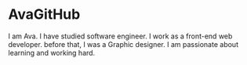 # AvaGitHub
I am Ava. I have studied software engineer. I work as a front-end web developer. before that, I was a Graphic designer. I am passionate about learning and working hard.
